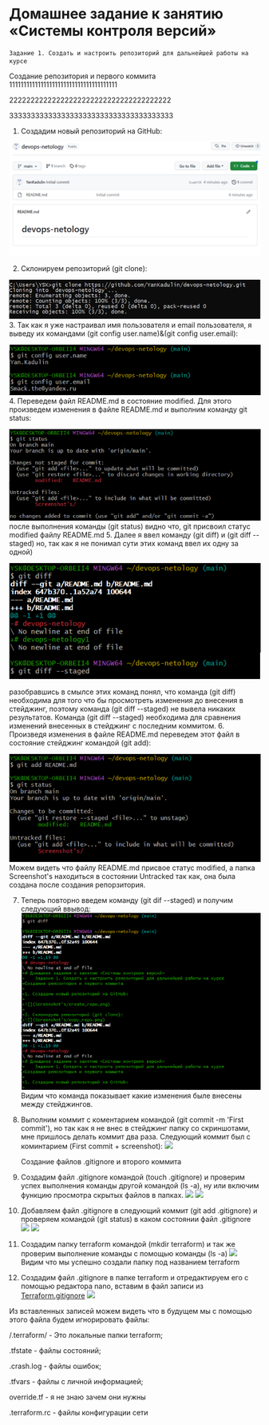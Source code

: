 # Домашнее задание к занятию «Системы контроля версий»
    Задание 1. Создать и настроить репозиторий для дальнейшей работы на курсе
Создание репозитория и первого коммита
11111111111111111111111111111111111111

22222222222222222222222222222222222222

33333333333333333333333333333333333333

1. Создадим новый репозиторий на GitHub:

![](Screenshot's/create_repo.png)

2. Склонируем репозиторий (git clone):

![](Screenshot's/copy_repo.png)
3. Так как я уже настраивал имя пользователя и email пользователя, я выведу их командами (git config user.name)&(git config user.email):

![](Screenshot's/User.name_and_email.png)
4. Переведем файл README.md в состояние modified. Для этого произведем изменения в файле README.md и выполним команду git status:

![](Screenshot's/readme_modified.png)
после выполнения команды (git status) видно что, git присвоил статус modified файлу README.md
5. Далее я ввел команду (git diff) и (git diff --staged) но, так как я не понимал сути этих команд ввел их одну за одной)

![](Screenshot's/git_diff_and_git_staged.png)

разобравшись в смылсе этих команд понял, что команда (git diff) необходима для того что бы просмотреть изменения до внесения в стейджинг, поэтому команда (git diff --staged) не вывела никаких результатов. Команда (git diff --staged) необходима для сравнения изменений внесенных в стейджинг с последним коммитом.
6. Произведя изменения в файле README.md переведем этот файл в состояние стейджинг командой (git add):

![](Screenshot's/add_readme_and_git_status.png)
Можем видеть что файлу README.md присвое статус modified, а папка Screenshot's находиться в состоянии Untracked так как, она была создана после создания репорзитория.

7. Теперь повторно введем команду (git dif --staged) и получим следующий ввывод:
![](Screenshot's/git_diff_--staged.png)
Видим что команда показывает какие изменения быле внесены между стейджингов.

8. Выполним коммит c коментарием командой (git commit -m 'First commit'), но так как я не внес в стейджинг папку со скриншотами, мне пришлось делать коммит два раза. Следующий коммит был с коминтарием (First commit + screenshot):
![](Screenshot's/commit_f_f+s.png)

    
    Создание файлов .gitignore и второго коммита
1. Создадим файл .gitignore командой (touch .gitignore) и проверим успех выполнения команды другой командой (ls -a), ну или включим функцию просмотра скрытых файлов в папках.
![](Screenshot's/touch_igno.png)
![](Screenshot's/papka.png)
2. Добавляем файл .gitignore в следующий коммит (git add .gitignore) и проверяем командой (git status) в каком состоянии файл .gitignore
![](Screenshot's/commit_igno.png)
![](Screenshot's/status_igno.png)
3. Создадим папку terraform командой (mkdir terraform) и так же проверим выполнение команды с помощью команды (ls -a)
![](Screenshot's/tera_papka.png)
Видим что мы успешно создали папку под названием terraform
4. Создадим файл .gitignore в папке terraform и отредактируем его с помощью редактора nano, вставим в файл записи из [Terraform.gitignore](https://github.com/github/gitignore/blob/main/Terraform.gitignore)
![](Screenshot's/nano_igno.png)

Из вставленных записей можем видеть что в будущем мы с помощью этого файла будем игнорировать файлы:

/.terraform/ - Это локальные папки terraform;

.tfstate - файлы состояний; 

.crash.log - файлы ошибок;

.tfvars - файлы с личной информацией;

override.tf - я не знаю зачем они нужны

.terraform.rc - файлы конфигурации сети

